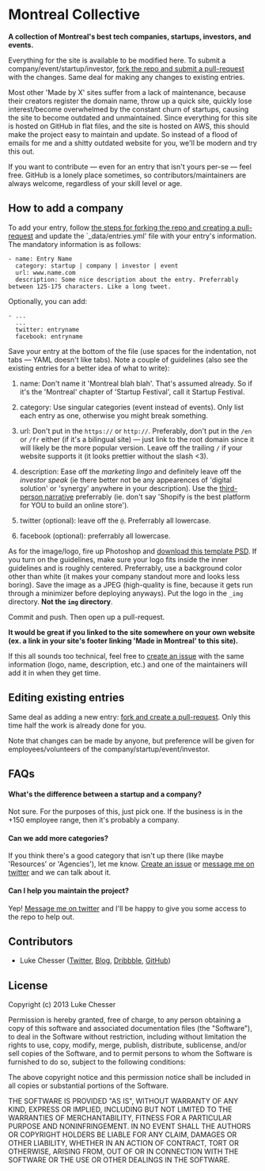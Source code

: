 # Montreal Collective

**A collection of Montreal's best tech companies, startups, investors, and events.**

Everything for the site is available to be modified here. To submit a company/event/startup/investor, [fork the repo and submit a pull-request][fork repo] with the changes. Same deal for making any changes to existing entries.

Most other 'Made by X' sites suffer from a lack of maintenance, because their creators register the domain name, throw up a quick site, quickly lose interest/become overwhelmed by the constant churn of startups, causing the site to become outdated and unmaintained. Since everything for this site is hosted on GitHub in flat files, and the site is hosted on AWS, this should make the project easy to maintain and update. So instead of a flood of emails for me and a shitty outdated website for you, we'll be modern and try this out.

If you want to contribute — even for an entry that isn't yours per-se — feel free. GitHub is a lonely place sometimes, so contributors/maintainers are always welcome, regardless of your skill level or age.

## How to add a company

To add your entry, follow [the steps for forking the repo and creating a pull-request][fork repo] and update the `_data/entries.yml' file with your entry's information. The mandatory information is as follows:

```
- name: Entry Name
  category: startup | company | investor | event
  url: www.name.com
  description: Some nice description about the entry. Preferrably between 125-175 characters. Like a long tweet.
```

Optionally, you can add:
```
- ...
  ...
  twitter: entryname
  facebook: entryname
```

Save your entry at the bottom of the file (use spaces for the indentation, not tabs — YAML doesn't like tabs). Note a couple of guidelines (also see the existing entries for a better idea of what to write):

1. name: Don't name it 'Montreal blah blah'. That's assumed already. So if it's the 'Montreal' chapter of 'Startup Festival', call it Startup Festival.

2. category: Use singular categories (event instead of events). Only list each entry as one, otherwise you might break something.

3. url: Don't put in the `https://` or `http://`. Preferably, don't put in the `/en` or `/fr` either (if it's a bilingual site) — just link to the root domain since it will likely be the more popular version. Leave off the trailing `/` if your website supports it (it looks prettier without the slash <3).

4. description: Ease off the *marketing lingo* and definitely leave off the *investor speak* (ie there better not be any appearences of 'digital solution' or 'synergy' anywhere in your description). Use the [third-person narrative](http://en.wikipedia.org/wiki/Third_person) preferrably (ie. don't say 'Shopify is the best platform for YOU to build an online store').

5. twitter (optional): leave off the `@`. Preferrably all lowercase.

6. facebook (optional): preferrably all lowercase.

As for the image/logo, fire up Photoshop and [download this template PSD](http://cl.ly/T8j5). If you turn on the guidelines, make sure your logo fits inside the inner guidelines and is roughly centered. Preferrably, use a background color other than white (it makes your company standout more and looks less boring). Save the image as a JPEG (high-quality is fine, because it gets run through a minimizer before deploying anyways). Put the logo in the `_img` directory. **Not the `img` directory**.

Commit and push. Then open up a pull-request.

**It would be great if you linked to the site somewhere on your own website (ex. a link in your site's footer linking 'Made in Montreal' to this site).**

If this all sounds too technical, feel free to [create an issue][create an issue] with the same information (logo, name, description, etc.) and one of the maintainers will add it in when they get time.

## Editing existing entries

Same deal as adding a new entry: [fork and create a pull-request][fork repo]. Only this time half the work is already done for you.

Note that changes can be made by anyone, but preference will be given for employees/volunteers of the company/startup/event/investor.

## FAQs

#### What's the difference between a startup and a company?
Not sure. For the purposes of this, just pick one. If the business is in the +150 employee range, then it's probably a company.

#### Can we add more categories?
If you think there's a good category that isn't up there (like maybe 'Resources' or 'Agencies'), let me know. [Create an issue][create an issue] or [message me on twitter][luke twitter] and we can talk about it.

#### Can I help you maintain the project?
Yep! [Message me on twitter][luke twitter] and I'll be happy to give you some access to the repo to help out.

## Contributors

- Luke Chesser ([Twitter](https://twitter.com/lukechesser), [Blog](http://imluke.me/), [Dribbble](http://dribbble.com/lukechesser), [GitHub](https://github.com/lukechesser))

## License

Copyright (c) 2013 Luke Chesser

Permission is hereby granted, free of charge, to any person obtaining a copy of this software and associated documentation files (the "Software"), to deal in the Software without restriction, including without limitation the rights to use, copy, modify, merge, publish, distribute, sublicense, and/or sell copies of the Software, and to permit persons to whom the Software is furnished to do so, subject to the following conditions:

The above copyright notice and this permission notice shall be included in all copies or substantial portions of the Software.

THE SOFTWARE IS PROVIDED "AS IS", WITHOUT WARRANTY OF ANY KIND, EXPRESS OR IMPLIED, INCLUDING BUT NOT LIMITED TO THE WARRANTIES OF MERCHANTABILITY, FITNESS FOR A PARTICULAR PURPOSE AND NONINFRINGEMENT. IN NO EVENT SHALL THE AUTHORS OR COPYRIGHT HOLDERS BE LIABLE FOR ANY CLAIM, DAMAGES OR OTHER LIABILITY, WHETHER IN AN ACTION OF CONTRACT, TORT OR OTHERWISE, ARISING FROM, OUT OF OR IN CONNECTION WITH THE SOFTWARE OR THE USE OR OTHER DEALINGS IN THE SOFTWARE.

[fork repo]: https://help.github.com/articles/fork-a-repo
[create an issue]: https://github.com/lukechesser/Montreal-Collective/issues/new
[luke twitter]: https://twitter.com/lukechesser
